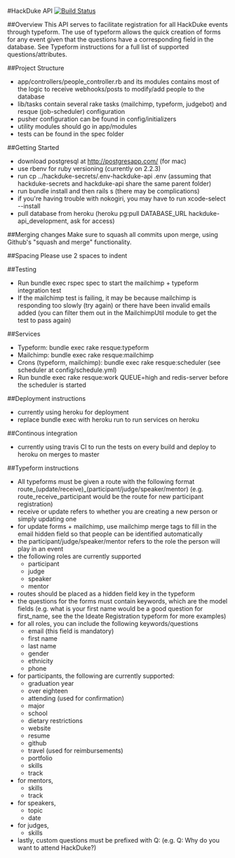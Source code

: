 #HackDuke API
[![Build Status](https://travis-ci.org/hack-duke/hackduke-api.svg?branch=master)](https://travis-ci.org/hack-duke/hackduke-api)

##Overview
This API serves to facilitate registration for all HackDuke events through typeform. The use of typeform allows
the quick creation of forms for any event given that the questions have a corresponding field in the database. See Typeform instructions for a full list of supported questions/attributes. 

##Project Structure
- app/controllers/people_controller.rb and its modules contains most of the logic to receive webhooks/posts to modify/add people to the database
- lib/tasks contain several rake tasks (mailchimp, typeform, judgebot) and resque (job-scheduler) configuration
- pusher configuration can be found in config/initializers
- utility modules should go in app/modules
- tests can be found in the spec folder

##Getting Started
- download postgresql at http://postgresapp.com/ (for mac)
- use rbenv for ruby versioning (currently on 2.2.3)
- run cp ../hackduke-secrets/.env-hackduke-api .env (assuming that
hackduke-secrets and hackduke-api share the same parent folder)
- run bundle install and then rails s (there may be complications)
- if you're having trouble with nokogiri, you may have to run xcode-select --install
- pull database from heroku (heroku pg:pull DATABASE_URL hackduke-api_development, ask for access)

##Merging changes
Make sure to squash all commits upon merge, using Github's "squash and merge" functionality. 

##Spacing
Please use 2 spaces to indent

##Testing
- Run bundle exec rspec spec to start the mailchimp + typeform integration test
- If the mailchimp test is failing, it may be because mailchimp is responding too slowly (try again)
or there have been invalid emails added (you can filter them out in the MailchimpUtil module to get 
the test to pass again)

##Services
- Typeform: bundle exec rake resque:typeform
- Mailchimp: bundle exec rake resque:mailchimp
- Crons (typeform, mailchimp): bundle exec rake resque:scheduler (see scheduler at config/schedule.yml)
- Run bundle exec rake resque:work QUEUE=high and redis-server before the scheduler is started

##Deployment instructions
- currently using heroku for deployment
- replace bundle exec with heroku run to run services on heroku

##Continous integration
- currently using travis CI to run the tests on every build and deploy to heroku on merges to master

##Typeform instructions
- All typeforms must be given a route with the following format route_(update/receive)_(participant/judge/speaker/mentor) (e.g. route_receive_participant would be the route for new participant registration)
- receive or update refers to whether you are creating a new person or simply updating one
- for update forms + mailchimp, use mailchimp merge tags to fill in the email hidden field so that people can be identified automatically
- the participant/judge/speaker/mentor refers to the role the person will play in an event
- the following roles are currently supported
	* participant
	* judge
	* speaker
	* mentor
- routes should be placed as a hidden field key in the typeform
- the questions for the forms must contain keywords, which are the model fields (e.g. what is your first name would be a good question for first_name, see the the Ideate Registration typeform for more examples)
- for all roles, you can include the following keywords/questions
	* email (this field is mandatory)
	* first name
	* last name
	* gender
	* ethnicity
	* phone
- for participants, the following are currently supported: 
  * graduation year
  * over eighteen
  * attending (used for confirmation)
  * major
  * school
  * dietary restrictions
  * website 
  * resume
  * github
  * travel (used for reimbursements)
  * portfolio
  * skills
  * track
- for mentors, 
	* skills
	* track
- for speakers, 
	* topic
	* date
- for judges, 
	* skills
- lastly, custom questions must be prefixed with Q: (e.g. Q: Why do you want to attend HackDuke?)
